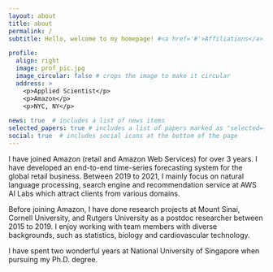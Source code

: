```yaml
---
layout: about
title: about
permalink: /
subtitle: Hello, welcome to my homepage! #<a href='#'>Affiliations</a>. Address. Contacts. Moto. Etc.

profile:
  align: right
  image: prof_pic.jpg
  image_circular: false # crops the image to make it circular
  address: >
    <p>Applied Scientist</p>
    <p>Amazon</p>
    <p>NYC, NY</p>

news: true  # includes a list of news items
selected_papers: true # includes a list of papers marked as "selected={true}"
social: true  # includes social icons at the bottom of the page
---
```


I have joined Amazon (retail and Amazon Web Services) for over 3 years. I have developed an end-to-end time-series forecasting system for the global retail business. Between 2019 to 2021, I mainly focus on natural language processing, search engine and recommendation service at AWS AI Labs which attract clients from various domains. 

Before joining Amazon, I have done research projects at Mount Sinai, Cornell University, and Rutgers University as a postdoc researcher between 2015 to 2019. I enjoy working with team members with diverse backgrounds, such as statistics, biology and cardiovascular technology.

I have spent two wonderful years at National University of Singapore when pursuing my Ph.D. degree.


